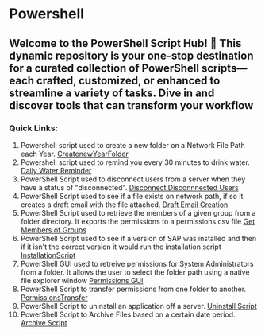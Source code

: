 # Powershell

## Welcome to the PowerShell Script Hub! 🚀 This dynamic repository is your one-stop destination for a curated collection of PowerShell scripts—each crafted, customized, or enhanced to streamline a variety of tasks. Dive in and discover tools that can transform your workflow

### Quick Links:

1. Powershell script used to create a new folder on a Network File Path each Year. [CreatenewYearFolder](https://github.com/JohnnytheShark/Powershell/blob/main/CreateNewYearFilePath.ps1)
2. Powershell script used to remind you every 30 minutes to drink water. [Daily Water Reminder](https://github.com/JohnnytheShark/Powershell/blob/main/DailyWaterReminder.ps1)
3. PowerShell Script used to disconnect users from a server when they have a status of "disconnected". [Disconnect Disconnnected Users](https://github.com/JohnnytheShark/Powershell/blob/main/DisconnectDisconnectedUsers.ps1)
4. PowerShell Script used to see if a file exists on network path, if so it creates a draft email with the file attached. [Draft Email Creation](https://github.com/JohnnytheShark/Powershell/blob/main/DraftEmailCreation.ps1)
5. PowerShell Script used to retrieve the members of a given group from a folder directory. It exports the permissions to a permissions.csv file [Get Members of Groups](https://github.com/JohnnytheShark/Powershell/blob/main/Get-MembersOfGroup.ps1)
6. PowerShell Script used to see if a version of SAP was installed and then if it isn't the correct version it would run the installation script [InstallationScript](https://github.com/JohnnytheShark/Powershell/blob/main/InstallationScript.ps1)
7. PowerShell GUI used to retreive permissions for System Administrators from a folder. It allows the user to select the folder path using a native file explorer window [Permissions GUI](https://github.com/JohnnytheShark/Powershell/blob/main/PermissionsGUI.ps1)
8. PowerShell Script to transfer permissions from one folder to another. [PermissionsTransfer](https://github.com/JohnnytheShark/Powershell/blob/main/PermissionsTransfer.ps1)
9. PowerShell Script to uninstall an application off a server. [Uninstall Script](https://github.com/JohnnytheShark/Powershell/blob/main/UninstallationScript.ps1)
10. PowerShell Script to Archive Files based on a certain date period. [Archive Script](https://github.com/JohnnytheShark/Powershell/blob/main/ArchiveFile.ps1)
    
